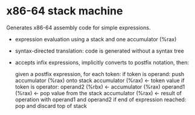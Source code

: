 # x86-64 stack machine

Generates x86-64 assembly code for simple expressions.

- expression evaluation using a stack and one accumulator (%rax)
- syntax-directed translation: code is generated without a syntax tree
- accepts infix expressions, implicitly converts to postfix notation, then:

  given a postfix expression, for each token:
      if token is operand:
          push accumulator (%rax) onto stack
          accumulator (%rax) <- token value
      if token is operator:
          operand2 (%rbx) <- accumulator (%rax)
          operand1 (%rax) <- pop value from the stack
          accumulator (%rax) <- result of operation with operand1 and operand2
      if end of expression reached:
         pop and discard top of stack

